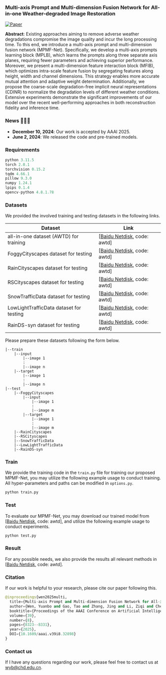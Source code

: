 ###  Multi-axis Prompt and Multi-dimension Fusion Network for All-in-one Weather-degraded Image Restoration

[![Paper](https://img.shields.io/badge/Paper-AAAI%202025-blue)](https://ojs.aaai.org/index.php/AAAI/article/view/32898)  

**Abstract**: Existing approaches aiming to remove adverse weather degradations compromise the image quality and incur the long processing time. To this end, we introduce a multi-axis prompt and multi-dimension fusion network (MPMF-Net). Specifically, we develop a multi-axis prompts learning block (MPLB), which learns the prompts along three separate axis planes, requiring fewer parameters and achieving superior performance. Moreover, we present a multi-dimension feature interaction block (MFIB), which optimizes intra-scale feature fusion by segregating features along height, width and channel dimensions. This strategy enables more accurate mutual attention and adaptive weight determination. Additionally, we propose the coarse-scale degradation-free implicit neural representations (CDINR) to normalize the degradation levels of different weather conditions. Extensive experiments demonstrate the significant improvements of our model over the recent well-performing approaches in both reconstruction fidelity and inference time.

### News 🚀🚀🚀

- **December 10, 2024**: Our work is accepted by AAAI 2025.
- **June 2, 2024**: We released the code and pre-trained models.

### Requirements

```python
python 3.11.5
torch 2.0.1
torchvision 0.15.2
tqdm 4.66.1
pillow 9.3.0
numpy 1.24.1
lpips 0.1.4
opencv-python 4.8.1.78
```

### Datasets

We provided the involved training and testing datasets in the following links.

| Dataset                                 | Link                                                         |
| --------------------------------------- | ------------------------------------------------------------ |
| all-in-one dataset (AWTD) for training  | [[Baidu Netdisk](https://pan.baidu.com/s/1PG7rRsSUi_j7X41L92ixcA), code: awtd] |
| FoggyCityscapes dataset for testing     | [[Baidu Netdisk](https://pan.baidu.com/s/1oCdB4I5LyQTluvAZXTSFuA), code: awtd] |
| RainCityscapes dataset for testing      | [[Baidu Netdisk](https://pan.baidu.com/s/128nN7fBJXVn8FpxCLq6VeQ), code: awtd] |
| RSCityscapes dataset for testing        | [[Baidu Netdisk](https://pan.baidu.com/s/1sPxguAQ3auftmvz2t_pu9w), code: awtd] |
| SnowTrafficData dataset for testing     | [[Baidu Netdisk](https://pan.baidu.com/s/1zB1ulVY1rU1Z2BOHXSN0cg), code: awtd] |
| LowLightTrafficData dataset for testing | [[Baidu Netdisk](https://pan.baidu.com/s/1aD24M_A9yRoe5bMMb-pIuA), code: awtd] |
| RainDS-syn dataset for testing          | [[Baidu Netdisk](https://pan.baidu.com/s/1I2ydU550vmOmOrfQBUNn1w), code: awtd] |

Please prepare these datasets following the form below.

```pyth
|--train
    |--input  
        |--image 1
        : 
        |--image n
    |--target  
        |--image 1
        :
        |--image n
|--test 
    |--FoggyCityscapes
        |--input  
            |--image 1
            :  
            |--image m
    	|--target  
            |--image 1
            : 
            |--image m
	|--RainCityscapes
	|--RSCityscapes
	|--SnowTrafficData
	|--LowLightTrafficData
	|--RainDS-syn
```

### Train

We provide the training code in the `train.py` file for training our proposed MPMF-Net, you may utilize the following example usage to conduct training. All hyper-parameters and paths can be modified in `options.py`.

```python
python train.py
```

### Test

To evaluate our MPMF-Net, you may download our trained model from [[Baidu Netdisk](https://pan.baidu.com/s/1ygiUO1nFarWDfCFQsoFCuQ), code: awtd], and utilize the following example usage to conduct experiments. 

```python
python test.py
```

### Result

For any possible needs, we also provide the results all relevant methods in [[Baidu Netdisk](https://pan.baidu.com/s/1kBRwdC-gobaovUAMf8KSUg), code: awtd].

### Citation

If our work is helpful to your research, please cite our paper following this.

```python
@inproceedings{wen2025multi,
  title={Multi-axis Prompt and Multi-dimension Fusion Network for All-in-one Weather-degraded Image Restoration},
  author={Wen, Yuanbo and Gao, Tao and Zhang, Jing and Li, Ziqi and Chen, Ting},
  booktitle={Proceedings of the AAAI Conference on Artificial Intelligence},
  volume={39},
  number={8},
  pages={8323--8331},
  year={2025},
  DOI={10.1609/aaai.v39i8.32898}
}
```

### Contact us

If I have any questions regarding our work, please feel free to contact us at [wyb@chd.edu.cn](mailto:wyb@chd.edu.cn).